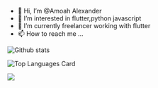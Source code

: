 - 👋 Hi, I’m @Amoah Alexander
- 👀 I’m interested in flutter,python javascript
- 🌱 I’m currently freelancer working with flutter
- 📫 How to reach me ...

<!---
Trinity6264/Trinity6264 is a ✨ special ✨ repository because its `README.md` (this file) appears on your GitHub profile.
You can click the Preview link to take a look at your changes.
--->

![Github stats](https://github-readme-stats.vercel.app/api?username=Trinity6264&theme=highcontrast&show_icons=true&count_private=true)



![Top Languages Card](https://github-readme-stats.vercel.app/api/top-langs/?username=Trinity6264)

![](https://github.com/Trinity6264/github-stats/blob/master/generated/overview.svg)
